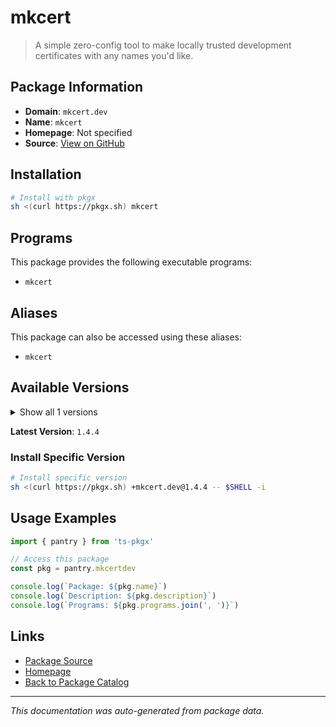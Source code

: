 # mkcert

> A simple zero-config tool to make locally trusted development certificates with any names you'd like.

## Package Information

- **Domain**: `mkcert.dev`
- **Name**: `mkcert`
- **Homepage**: Not specified
- **Source**: [View on GitHub](https://github.com/pkgxdev/pantry/tree/main/projects/mkcert.dev/package.yml)

## Installation

```bash
# Install with pkgx
sh <(curl https://pkgx.sh) mkcert
```

## Programs

This package provides the following executable programs:

- `mkcert`

## Aliases

This package can also be accessed using these aliases:

- `mkcert`

## Available Versions

<details>
<summary>Show all 1 versions</summary>

- `1.4.4`

</details>

**Latest Version**: `1.4.4`

### Install Specific Version

```bash
# Install specific version
sh <(curl https://pkgx.sh) +mkcert.dev@1.4.4 -- $SHELL -i
```

## Usage Examples

```typescript
import { pantry } from 'ts-pkgx'

// Access this package
const pkg = pantry.mkcertdev

console.log(`Package: ${pkg.name}`)
console.log(`Description: ${pkg.description}`)
console.log(`Programs: ${pkg.programs.join(', ')}`)
```

## Links

- [Package Source](https://github.com/pkgxdev/pantry/tree/main/projects/mkcert.dev/package.yml)
- [Homepage](#)
- [Back to Package Catalog](../package-catalog.md)

---

*This documentation was auto-generated from package data.*
